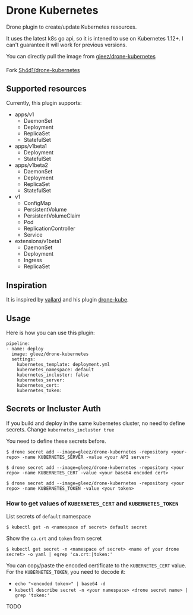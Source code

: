 # Drone Kubernetes 

Drone plugin to create/update Kubernetes resources.

It uses the latest k8s go api, so it is intened to use on Kubernetes 1.12+. I can't guarantee it will work for previous versions.

You can directly pull the image from [gleez/drone-kubernetes](https://hub.docker.com/r/gleez/drone-kubernetes/)

####
Fork [Sh4d1/drone-kubernetes](https://github.com/Sh4d1/drone-kubernetes)

## Supported resources
Currently, this plugin supports:
* apps/v1
  * DaemonSet
  * Deployment
  * ReplicaSet
  * StatefulSet
* apps/v1beta1
  * Deployment
  * StatefulSet
* apps/v1beta2
  * DaemonSet
  * Deployment
  * ReplicaSet
  * StatefulSet
* v1
  * ConfigMap 
  * PersistentVolume 
  * PersistentVolumeClaim 
  * Pod 
  * ReplicationController 
  * Service 
* extensions/v1beta1
  * DaemonSet
  * Deployment
  * Ingress
  * ReplicaSet

## Inspiration 

It is inspired by [vallard](https://github.com/vallard) and his plugin [drone-kube](https://github.com/vallard/drone-kube).


## Usage

Here is how you can use this plugin:
```
pipeline:
- name: deploy
  image: gleez/drone-kubernetes
  settings:
    kubernetes_template: deployment.yml
    kubernetes_namespace: default
    kubernetes_incluster: false
    kubernetes_server:
    kubernetes_cert:
    kubernetes_token:
```

## Secrets or Incluster Auth

If you build and deploy in the same kubernetes cluster, no need to  define secrets. Change ```kubernetes_incluster true```


You need to define these secrets before.
```
$ drone secret add --image=gleez/drone-kubernetes -repository <your-repo> -name KUBERNETES_SERVER -value <your API server>
```
```
$ drone secret add --image=gleez/drone-kubernetes -repository <your repo> -name KUBERNETES_CERT -value <your base64 encoded cert>
```
```
$ drone secret add --image=gleez/drone-kubernetes -repository <your repo> -name KUBERNETES_TOKEN -value <your token>
```

### How to get values of `KUBERNETES_CERT` and `KUBERNETES_TOKEN`

List secrets of `default` namespace

```
$ kubectl get -n <namespace of secret> default secret
```

Show the `ca.crt` and `token` from secret

```
$ kubectl get secret -n <namespace of secret> <name of your drone secret> -o yaml | egrep 'ca.crt:|token:'
```

You can copy/paste the encoded certificate to the `KUBERNETES_CERT` value.
For the `KUBERNETES_TOKEN`, you need to decode it:

* `echo "<encoded token>" | base64 -d`
* `kubectl describe secret -n <your namespace> <drone secret name> | grep 'token:'`


TODO
